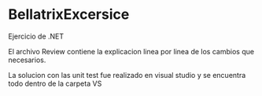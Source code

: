 # BellatrixExcersice
Ejercicio de .NET

El archivo Review contiene la explicacion linea por linea de los cambios que necesarios.

La solucion con las unit test fue realizado en visual studio y se encuentra todo dentro de la carpeta VS
